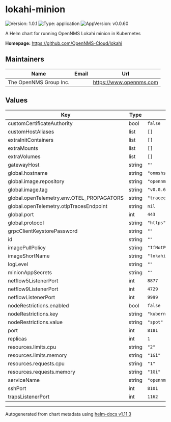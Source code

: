 # lokahi-minion

![Version: 1.0.1](https://img.shields.io/badge/Version-1.0.1-informational?style=flat-square) ![Type: application](https://img.shields.io/badge/Type-application-informational?style=flat-square) ![AppVersion: v0.0.60](https://img.shields.io/badge/AppVersion-v0.0.60-informational?style=flat-square)

A Helm chart for running OpenNMS Lokahi minion in Kubernetes

**Homepage:** <https://github.com/OpenNMS-Cloud/lokahi>

## Maintainers

| Name | Email | Url |
| ---- | ------ | --- |
| The OpenNMS Group Inc. |  | <https://www.opennms.com> |

## Values

| Key | Type | Default | Description |
|-----|------|---------|-------------|
| customCertificateAuthority | bool | `false` |  |
| customHostAliases | list | `[]` |  |
| extraInitContainers | list | `[]` |  |
| extraMounts | list | `[]` |  |
| extraVolumes | list | `[]` |  |
| gatewayHost | string | `""` |  |
| global.hostname | string | `"onmshs"` |  |
| global.image.repository | string | `"opennms"` |  |
| global.image.tag | string | `"v0.0.60"` |  |
| global.openTelemetry.env.OTEL_PROPAGATORS | string | `"tracecontext,baggage,jaeger"` |  |
| global.openTelemetry.otlpTracesEndpoint | string | `nil` |  |
| global.port | int | `443` |  |
| global.protocol | string | `"https"` |  |
| grpcClientKeystorePassword | string | `""` |  |
| id | string | `""` |  |
| imagePullPolicy | string | `"IfNotPresent"` |  |
| imageShortName | string | `"lokahi-minion"` |  |
| logLevel | string | `""` |  |
| minionAppSecrets | string | `""` |  |
| netflow5ListenerPort | int | `8877` |  |
| netflow9ListenerPort | int | `4729` |  |
| netflowListenerPort | int | `9999` |  |
| nodeRestrictions.enabled | bool | `false` |  |
| nodeRestrictions.key | string | `"kubernetes.azure.com/scalesetpriority"` |  |
| nodeRestrictions.value | string | `"spot"` |  |
| port | int | `8181` |  |
| replicas | int | `1` |  |
| resources.limits.cpu | string | `"2"` |  |
| resources.limits.memory | string | `"1Gi"` |  |
| resources.requests.cpu | string | `"1"` |  |
| resources.requests.memory | string | `"1Gi"` |  |
| serviceName | string | `"opennms-minion"` |  |
| sshPort | int | `8101` |  |
| trapsListenerPort | int | `1162` |  |

----------------------------------------------
Autogenerated from chart metadata using [helm-docs v1.11.3](https://github.com/norwoodj/helm-docs/releases/v1.11.3)
